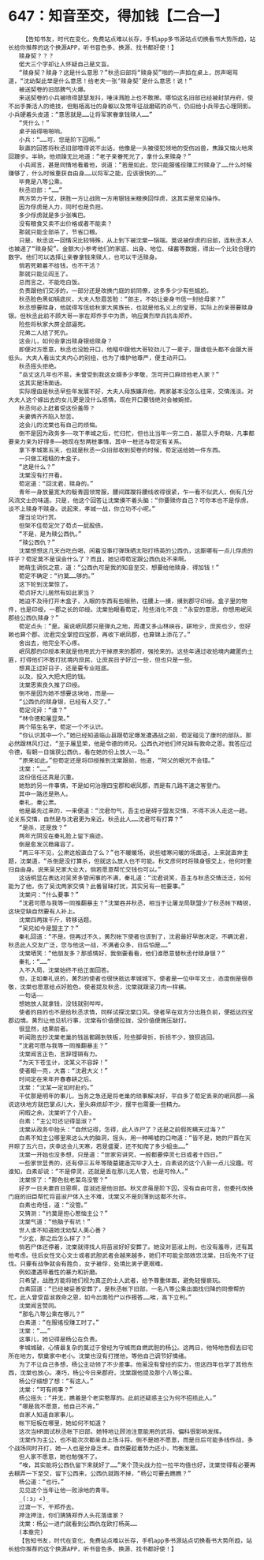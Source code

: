 # 647：知音至交，得加钱【二合一】
        【告知书友，时代在变化，免费站点难以长存，手机app多书源站点切换看书大势所趋，站长给你推荐的这个换源APP，听书音色多、换源、找书都好使！】
       赎身契？？？
       偌大三个字却让人怀疑自己是文盲。
       “赎身契？赎身？这是什么意思？”秋丞旧部将“赎身契”啪的一声拍在桌上，厉声喝骂道，“沈幼梨此举是什么意思！给老夫一张‘赎身契’是什么意思！说！”
       被送契卷的旧部脾气火爆。
       来送契卷的小兵被喷得瑟瑟发抖，唾沫溅脸上也不敢擦。哪怕这名旧部已经被封禁丹府，使不出手撕活人的绝技，但魁梧高壮的身躯以及常年征战磨砺的杀气，仍旧给小兵带去心理阴影。小兵硬着头皮道：“意思就是……让将军家眷拿钱赎人……”
       “凭什么！”
       桌子拍得啪啪响。
       小兵：“……可，您是阶下囚啊。”
       耿直的回答将秋丞旧部噎得说不出话，他像是一头被侵犯领地的受伤凶兽，焦躁又恼火地来回踱步。半晌，他烦躁无比地道：“老子亲眷死光了，拿什么来赎身？”
       小兵闻言，甚是同情地看着他，说道：“若是如此，您只能服徭役赚工时赎身了……什么时候赚够了，什么时候重获自由身……以将军之能，应该很快的……”
       毕竟是八等公乘。
       秋丞旧部：“……”
       两方势力干仗，获胜一方让战败一方用银钱米粮换回俘虏，这其实是常见操作。
       因为俘虏是人力，同时也是负担。
       多少俘虏就是多少张嘴巴。
       没有粮食又卖不出价格或者不能卖？
       那就只能全部杀了，节省口粮。
       只是，秋丞这一回情况比较特殊，从上到下被沈棠一锅端。莫说被俘虏的旧部，连秋丞本人也被递了“赎身契”。金额大小参考他们的家底、出身、地位、储蓄等数据，得出一个比较合理的数字。他们可以选择让亲眷拿钱来赎人，也可以干活赎身。
       倘若死赖着不给钱，也不干活？
       那就只能见阎王了。
       总而言之，不能吃白饭。
       负责跟他们交涉的，一部分还是改换门庭的前同僚，这多多少少有些尴尬。
       秋丞脸色黑如锅底灰，大夫人愁眉苦脸：“郎主，不妨让妾身书信一封给母家？”
       秋丞想要赎身，他就得写信给秋家大房族长，也就是他名义上的堂哥，实际上的亲哥要赎身银。但秋丞此前不顾大哥一家在郑乔手中为质，响应黄烈举兵抗击郑乔。
       险些将秋家大房全部逼死。
       兄弟二人结了死仇。
       这会儿，如何会拿出赎身银给赎身？
       即便对方愿意，秋丞也没脸开口，他暗中跟他大哥较劲儿了一辈子，跟谁低头都不会跟大哥低头。大夫人看出丈夫内心的别扭，也为了维护他尊严，便主动开口。
       秋丞摇头拒绝。
       “岳丈这几年也不易，未曾受到我这女婿多少孝敬，怎可开口麻烦他老人家？”
       这其实是场面话。
       实际理由是秋丞早些年发展不好，大夫人母族嫌弃他，两家基本没怎么往来，交情浅淡。对大夫人这个嫁出去的女儿更是没什么感情，现在开口要钱绝对会被婉拒。
       秋丞何必上赶着受这份羞辱？
       夫妻俩齐齐陷入愁苦。
       这会儿的沈棠也有自己的烦恼。
       倒不是因为政务多——攻下孝城之后，忙归忙，但也比当年一穷二白，基层人手奇缺，凡事都要亲力亲为好得多——她现在愁两桩事情，其中一桩还与荀定有关系。
       拿下孝城第五天，也就是秋丞一众旧部收到契卷的时候，荀定送给她一件东西。
       一只做工粗糙的木盒子。
       “这是什么？”
       沈棠没有打开看。
       荀定道：“回沈君，赎身的。”
       青年一身放量宽大的靛青圆领常服，腰间蹀躞将腰线收得很紧，乍一看不似武人，倒有几分风流文士的味道。只是，他这个回答让沈棠摸不着头脑：“你要赎你自己？可你本也不是俘虏，谈不上赎身不赎身。说起来，孝城一战，你立功不小呢。”
       理当论功行赏。
       但架不住荀定欠了荀贞一屁股债。
       “不是，是为赎公西仇。”
       “赎公西仇？”
       沈棠想想这几天白吃白喝，闲着没事打弹珠晒太阳打杨英的公西仇，这厮哪有一点儿俘虏的样子？荀定莫不是误会什么了？而且，她记得荀定跟公西仇处不来啊。
       她萌生调侃之意，道：“公西仇可是我的知音至交，想要给他赎身，得加钱！”
       荀定不确定：“约莫……够的。”
       这下轮到沈棠惊了。
       荀贞好大儿居然有如此家当？
       她迫不及待打开木盒子，入眼的东西有些眼熟，往腰上一摸，摸到郡守印绶。盒子里的物件，也是印绶，一郡之长的印绶。沈棠抬眼看荀定，险些消化不良：“永安的意思，你想用岷凤郡给公西仇赎身？”
       荀定点头：“是。虽说岷凤郡只是弹丸之地，周遭又多山林峡谷，耕地少，庶民也少，但好赖也算个郡。沈君完全掌控四宝郡，再收下岷凤郡，也算锦上添花了。”
       舍出去，他完全不心疼。
       岷凤郡的印绶本来就是他用武力干掉原来的郡府，强抢来的。这些年通过收拾境内藏匿的土匪，打得他们不敢打扰境内庶民，让庶民日子好过一些，但也只是一些。
       想真正过好日子，还是要专业班底。
       以及，投入大把大把的钱。
       沈棠思索良久推了印绶。
       倒不是因为她不想要这块地，而是——
       “公西仇的赎身银，已经有人交了。”
       荀定诧异：“谁？”
       “林令德和屠显荣。”
       两个陌生名字，荀定一个不认识。
       “你认识其中一个。”她已经知道临山县跟荀定爆发遭遇战之前，荀定碰见了康时的部队，那必然跟林风打过，“至于屠显荣，他是令德的师兄。公西仇对他们师兄妹有救命之恩。我答应过令德，有朝一日擒获公西仇，看在她的份上放人一马。”
       “原来如此。”但荀定还是将印绶推到沈棠跟前，他道，“阿父的眼光不会错。”
       沈棠：“……”
       这份信任还真是沉重。
       她愁的另一件事情，不是如何治理四宝郡和岷凤郡，而是有几路不速之客登门。
       其中一路还是熟人。
       秦礼，秦公肃。
       他是最先过来的，一来便道：“沈君勿气，吾主也是碍于盟友交情，不得不派人走这一趟。论关系交情，自然是与沈君更为亲近。秋丞此人……沈君可有打算？”
       “是杀，还是放？”
       两年光阴没在秦礼脸上留下痕迹。
       倒是愈发沉稳雍容了。
       “两三年不见，公肃这般直白了么？”也不暖暖场，说些嘘寒问暖的场面话，上来就直奔主题，沈棠道，“杀倒是没打算杀，但就这么放人也不可能。秋文彦何时将赎身银交上，他何时重归自由身。说来吴兄家大业大，倘若愿意帮忙交钱也可以。”
       这话明显在表达对吴贤多管闲事的不满，秦礼道：“沈君说笑，吾主与秋丞交情泛泛，如何能为了他，伤了吴沈两家交情？此番冒昧打扰，其实另有一桩要事。”
       沈棠问：“什么要事？”
       “沈君可愿与我等一同推翻暴主？”沈棠吞并秋丞，相当于让屠龙局联盟少了秋丞帐下精锐，这块空缺自然要有人补上。
       沈棠四两拨千斤，转移话题。
       “吴兄如今是盟主了？”
       秦礼回道：“不是。但再过不久，黄烈帐下使者也该到了，沈君最好早做决定。不瞒沈君，秋丞此人交友广泛，您与他这一战，不满者众多，日后怕是……”
       沈棠哂笑：“他朋友多？那感情好，我倒要看看，他们谁愿意替秋丞付赎身银？”
       秦礼：“……”
       入不入局，沈棠始终不给正面回答。
       但，正如秦礼说的，黄烈的使者也很快抵达孝城城下。使者是一位中年文士，态度倒是很恭敬，沈棠也愿意给点好脸色。使者提及秋丞，沈棠就跟滚刀肉一样横。
       一句话——
       想她放人就拿钱，没钱就别哔哔。
       使者的目的也不是给秋丞求情，同样试探沈棠口风。使者早在双方分出胜负前，便抵达四宝郡边境。黄烈让他见机行事，沈棠有价值便拉拢，没价值便施压敲打。
       很显然，结果前者。
       听闻跑去抄沈棠老巢的钱邕都踢到铁板，险些脚骨折，折损不少，狼狈逃回。
       “沈君可愿与我等一同推翻暴主？”
       沈棠闻言正色，言辞铿锵有力。
       “为天下苍生计，沈某义不容辞！”
       使者眼一亮，大喜：“沈君大义！”
       时间定在来年开春春耕之后。
       沈棠：“沈某一定如时赴约。”
       干仗那是明年的事儿，当务之急还是将老巢的琐事解决好，平白多了荀定丢来的岷凤郡——虽说这块地方就巴掌点儿大，里头麻烦却不少，摆平也需要一些精力。
       闲暇之余，沈棠听了个八卦。
       白素：“主公可还记得苗淑？”
       沈棠从政务中抬头：“自然记得，怎得，此人诈尸了？还是之前假死瞒天过海？”
       白素不知主公哪里来这么大的脑洞，摇头，用一种唏嘘的口吻道：“皆不是，她的尸首在天井晾了五六日，庆幸这会儿天寒，若是盛夏，还不知爬了多少蛆虫……”
       沈棠一开始也没多想，只是道：“世家穷讲究，一般都要停灵七日或者十四日。”
       一些家世显贵的，还有停三五年等陵墓建造完毕才入土，白素说的这个八卦一点儿没趣。可谁知，白素却说：“不是停灵，还就是丢在那儿无人管，也是可怜人。”
       沈棠惊了：“那色批老菜鸟没管？”
       好歹一日夫妻百日恩啊，苗淑还是他旧部。秋文彦虽是阶下囚，没有自由可言，但委托改换门庭的旧臣帮忙将苗淑尸体入土不难，沈棠又不是刻薄到这都不允许。
       白素也奇怪，道：“没管。”
       又猜测：“约莫是担心惹恼主公？”
       沈棠气道：“他脑子有坑！”
       世人谁不知道她沈幼梨人美心善？
       “少玄，那之后怎么样了？”
       倘若尸体还停着，沈棠就得找人将苗淑好好安葬了。她没对苗淑上刑，也没有羞辱，还有其他考虑。往后女性文心文士或者武胆武者会越来越多，她们不可能全部效忠沈棠，日后免不了征伐。只要有战争就会有胜负，女子被俘，处境比男子更艰难。
       例如遭遇带着性的暴力和折磨。
       只希望，战胜方能将她们视为真正的士人武者，给予尊重体面，避免轻慢亵玩。
       白素回道：“已经被妥善安葬了，是秋丞帐下旧部，一名八等公乘出面找归降的同僚帮的忙。此人曾受苗淑救命之恩，如今出面殓尸以作报答……唉，高下立判。”
       沈棠闻言赞同。
       “那名八等公乘在哪儿？”
       白素道：“在服徭役赚工时了。”
       沈棠：“……”
       这事儿，她记得是杨公在负责。
       孝城城破，心情最复杂的莫过于曾经为守城而自燃武胆的杨公。这两日，他特地告假去旧宅所在地方，祭奠家中老小。沈棠也没有打搅他，等他自己调节好情绪。
       为了不让自己多想，杨公主动领了不少差事。他虽没有曾经的实力，但这四年也学了其他东西，沈棠也放心。凑巧，杨公今日来郡府，沈棠跟他提及那个八等公乘。
       杨公仔细想了想：“有这人。”
       沈棠：“可有闹事？”
       杨公摇头：“并无，瞧着是个老实憨厚的。此前还疑惑主公为何不招揽此人。”
       “哪是我不愿意，他自己不肯。”
       自家人知道自家事儿。
       帐下短板在哪里，她如何不知道？
       这次当HR面试秋丞帐下旧部，她特地让顾池注意能用的武将，偏科很影响发挥。
       沈棠作为主公，也不能次次都亲自上场斗将。倒不是她不愿意，而是日后可能多线作战，多个战场同时开打，她一人也是分身乏术。自然要趁着势力还小，均衡发展。
       但人家不愿意，她也勉强不了。
       “唉，其实能将公西仇留下来就好了……”来个顶尖战力拉一拉平均值也好，沈棠觉得有必要再去糊弄一下至交，留下公西来，公西仇就跑不掉，“杨公可要去瞧瞧？”
       杨公道：“也行。”
       见见这个当年让他一败涂地的青年。
       _(:з」∠)_
       过渡一下，干郑乔去。
       押注押注，你们猜猜郑乔人头花落谁家？
       沈棠：杨公一进门就看到公西仇在欧打杨英……
       (本章完)
       【告知书友，时代在变化，免费站点难以长存，手机app多书源站点切换看书大势所趋，站长给你推荐的这个换源APP，听书音色多、换源、找书都好使！】